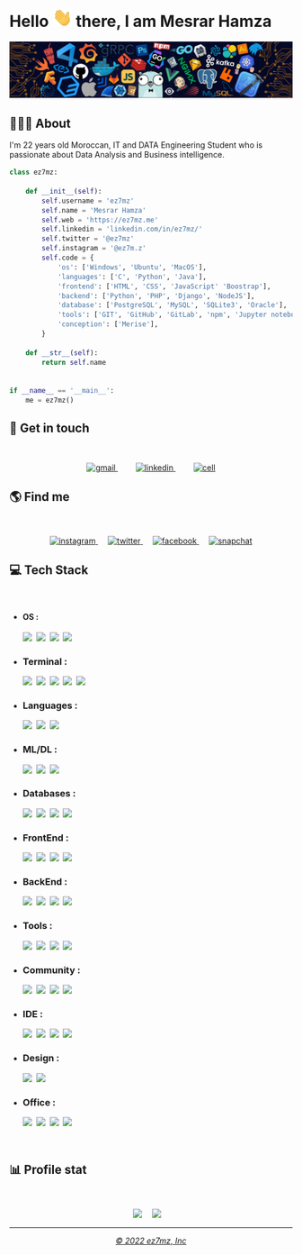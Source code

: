 # Hello <img src="static/waving.gif" width="35"> there, I am Mesrar Hamza

![](./static/7header.png)

## 👨🏻‍🎓 About
<p align="left">
I'm 22 years old Moroccan, IT and DATA Engineering Student who is passionate about Data Analysis and Business intelligence.
</p>

```python
class ez7mz:

    def __init__(self):
        self.username = 'ez7mz'
        self.name = 'Mesrar Hamza'
        self.web = 'https://ez7mz.me'
        self.linkedin = 'linkedin.com/in/ez7mz/'
        self.twitter = '@ez7mz'
        self.instagram = '@ez7m.z'
        self.code = {
            'os': ['Windows', 'Ubuntu', 'MacOS'],
            'languages': ['C', 'Python', 'Java'],
            'frontend': ['HTML', 'CSS', 'JavaScript' 'Boostrap'],
            'backend': ['Python', 'PHP', 'Django', 'NodeJS'],
            'database': ['PostgreSQL', 'MySQL', 'SQLite3', 'Oracle'],
            'tools': ['GIT', 'GitHub', 'GitLab', 'npm', 'Jupyter notebook'],
            'conception': ['Merise'],
        }

    def __str__(self):
        return self.name


if __name__ == '__main__':
    me = ez7mz()


```
## 💬 Get in touch
<br>
<p align="center">
    <a href="mailto:mesrarhamza48@ez7mz.me">
        <img src="https://img.shields.io/badge/Gmail-D14836?style=for-the-badge&logo=gmail&logoColor=white" alt="gmail">
    </a>
    &emsp;&emsp;
    <a href="https://www.linkedin.com/in/ez7mz/">
        <img src="https://img.shields.io/badge/LinkedIn-0077B5?style=for-the-badge&logo=linkedin&logoColor=white" alt="linkedin">
    </a>
    &emsp;&emsp;
    <a href="tel:0773898743">
        <img src="https://img.shields.io/badge/WhatsApp-25D366?style=for-the-badge&logo=whatsapp&logoColor=white" alt="cell">
    </a>
</p>

## 🌎 Find me
<br>
<p align="center">
    <a href="https://www.instagram.com/ez7m.z/">
        <img src="https://img.shields.io/badge/Instagram-E4405F?style=for-the-badge&logo=instagram&logoColor=white" alt="instagram">
    </a>
    &emsp;
    <a href="https://twitter.com/ez7mz">
        <img src="https://img.shields.io/badge/Twitter-1DA1F2?style=for-the-badge&logo=twitter&logoColor=white" alt="twitter">
    </a>
    &emsp;
    <a href="https://www.facebook.com/ez7mz/">
        <img src="https://img.shields.io/badge/Facebook-1877F2?style=for-the-badge&logo=facebook&logoColor=white" alt="facebook">
    </a>
    &emsp;
    <a href="https://www.snapchat.com/add/ez7m.z?share_id=SVWd-f8415Y&locale=en-US">
        <img src="https://img.shields.io/badge/Snapchat-FFFC00?style=for-the-badge&logo=snapchat&logoColor=white" alt="snapchat">
    </a>
</p>

## 💻 Tech Stack
<br>

* #### OS :
    <img src="https://img.shields.io/badge/Windows-0078D6?style=for-the-badge&logo=windows&logoColor=white">&nbsp;
    <img src="https://img.shields.io/badge/Linux-FCC624?style=for-the-badge&logo=linux&logoColor=black">&nbsp;
    <img src="https://img.shields.io/badge/Ubuntu-E95420?style=for-the-badge&logo=ubuntu&logoColor=white">&nbsp;
    <img src="https://img.shields.io/badge/mac%20os-000000?style=for-the-badge&logo=apple&logoColor=white">&nbsp;

* ### Terminal : 
    <img src="https://img.shields.io/badge/windows%20terminal-4D4D4D?style=for-the-badge&logo=windows%20terminal&logoColor=white">&nbsp;
    <img src="https://img.shields.io/badge/powershell-5391FE?style=for-the-badge&logo=powershell&logoColor=white">&nbsp;
    <img src="https://img.shields.io/badge/iTerm2-000000?style=for-the-badge&logo=iterm2&logoColor=white">&nbsp;
    <img src="https://img.shields.io/badge/GIT-E44C30?style=for-the-badge&logo=git&logoColor=white">&nbsp;
    <img src="https://img.shields.io/badge/Shell_Script-121011?style=for-the-badge&logo=gnu-bash&logoColor=white">&nbsp;

* ### Languages : 
    <img src="https://img.shields.io/badge/C-00599C?style=for-the-badge&logo=c&logoColor=white">&nbsp;
    <img src="https://img.shields.io/badge/Python-FFD43B?style=for-the-badge&logo=python&logoColor=blue">&nbsp;
    <img src="https://img.shields.io/badge/java-%23ED8B00.svg?style=for-the-badge&logo=java&logoColor=white">&nbsp;

* ### ML/DL : 
    <img src="https://img.shields.io/badge/Numpy-777BB4?style=for-the-badge&logo=numpy&logoColor=white">&nbsp;
    <img src="https://img.shields.io/badge/Pandas-2C2D72?style=for-the-badge&logo=pandas&logoColor=white">&nbsp;
    <img src="https://img.shields.io/badge/SciPy-%230C55A5.svg?style=for-the-badge&logo=scipy&logoColor=%white">&nbsp;

* ### Databases : 
    <img src="https://img.shields.io/badge/Oracle-F80000?style=for-the-badge&logo=Oracle&logoColor=white">&nbsp;
    <img src="https://img.shields.io/badge/MySQL-005C84?style=for-the-badge&logo=mysql&logoColor=white">&nbsp;
    <img src="https://img.shields.io/badge/SQLite-07405E?style=for-the-badge&logo=sqlite&logoColor=white">&nbsp;
    <img src="https://img.shields.io/badge/PostgreSQL-316192?style=for-the-badge&logo=postgresql&logoColor=white">&nbsp;

* ### FrontEnd : 
    <img src="https://img.shields.io/badge/HTML5-E34F26?style=for-the-badge&logo=html5&logoColor=white">&nbsp;
    <img src="https://img.shields.io/badge/CSS3-1572B6?style=for-the-badge&logo=css3&logoColor=white">&nbsp;
    <img src="https://img.shields.io/badge/JavaScript-323330?style=for-the-badge&logo=javascript&logoColor=F7DF1E">&nbsp;
    <img src="https://img.shields.io/badge/Bootstrap-563D7C?style=for-the-badge&logo=bootstrap&logoColor=white">&nbsp;

* ### BackEnd : 
    <img src="https://img.shields.io/badge/PHP-777BB4?style=for-the-badge&logo=php&logoColor=white">&nbsp;
    <img src="https://img.shields.io/badge/Python-FFD43B?style=for-the-badge&logo=python&logoColor=blue">&nbsp;
    <img src="https://img.shields.io/badge/Django-092E20?style=for-the-badge&logo=django&logoColor=green">&nbsp;
    <img src="https://img.shields.io/badge/java-%23ED8B00.svg?style=for-the-badge&logo=java&logoColor=white">&nbsp;

* ### Tools : 
    <img src="https://img.shields.io/badge/GIT-E44C30?style=for-the-badge&logo=git&logoColor=white">&nbsp;
    <img src="https://img.shields.io/badge/npm-CB3837?style=for-the-badge&logo=npm&logoColor=white">&nbsp;
    <img src="https://img.shields.io/badge/conda-342B029.svg?&style=for-the-badge&logo=anaconda&logoColor=white">&nbsp;
    <img src="https://img.shields.io/badge/Jupyter-F37626.svg?&style=for-the-badge&logo=Jupyter&logoColor=white">&nbsp;

* ### Community : 
    <img src="https://img.shields.io/badge/GitHub-100000?style=for-the-badge&logo=github&logoColor=white">&nbsp;
    <img src="https://img.shields.io/badge/Stack_Overflow-FE7A16?style=for-the-badge&logo=stack-overflow&logoColor=white">&nbsp;
    <img src="https://img.shields.io/badge/-Sololearn-3a464b?style=for-the-badge&logo=Sololearn&logoColor=white">&nbsp;
    <img src="https://img.shields.io/badge/Kaggle-20BEFF?style=for-the-badge&logo=Kaggle&logoColor=white">&nbsp;

* ### IDE : 
    <img src="https://img.shields.io/badge/Visual_Studio_Code-0078D4?style=for-the-badge&logo=visual%20studio%20code&logoColor=white">&nbsp;
    <img src="https://img.shields.io/badge/sublime_text-%23575757.svg?&style=for-the-badge&logo=sublime-text&logoColor=important">&nbsp;
    <img src="https://img.shields.io/badge/Eclipse-2C2255?style=for-the-badge&logo=eclipse&logoColor=white">&nbsp;
    <img src="https://img.shields.io/badge/VIM-%2311AB00.svg?&style=for-the-badge&logo=vim&logoColor=white">&nbsp;

* ### Design : 
    <img src="https://img.shields.io/badge/Adobe%20Illustrator-FF9A00?style=for-the-badge&logo=adobe%20illustrator&logoColor=white">&nbsp;
    <img src="https://img.shields.io/badge/Adobe%20Photoshop-31A8FF?style=for-the-badge&logo=Adobe%20Photoshop&logoColor=black">&nbsp;

* ### Office : 
    <img src="https://img.shields.io/badge/Google%20Sheets-34A853?style=for-the-badge&logo=google-sheets&logoColor=white">&nbsp;
    <img src="https://img.shields.io/badge/Microsoft_PowerPoint-B7472A?style=for-the-badge&logo=microsoft-powerpoint&logoColor=white">&nbsp;
    <img src="https://img.shields.io/badge/Microsoft_Word-2B579A?style=for-the-badge&logo=microsoft-word&logoColor=white">&nbsp;
    <img src="https://img.shields.io/badge/Trello-0052CC?style=for-the-badge&logo=trello&logoColor=white">&nbsp;
<br>

## 📊 Profile stat
<br>

<p align="center">
    <!-- <img src="https://github-readme-stats.vercel.app/api/top-langs/?username=ez7mz&theme=tokyonight&show_icons=true">&emsp; -->
    <img src="https://github-profile-summary-cards.vercel.app/api/cards/profile-details?username=ez7mz&theme=tokyonight">&emsp;
    <img src="https://github-readme-streak-stats.herokuapp.com/?user=ez7mz&theme=tokyonight&show_icons=true">&emsp;
    
<!-- <img src="https://github-profile-trophy.vercel.app/?username=ez7mz&theme=tokyonight">&emsp; -->
<!-- <img src="https://github-profile-summary-cards.vercel.app/api/cards/profile-details?username=ez7mz&theme=tokyonight">&emsp; -->
<!-- <img src="https://github-readme-stats.vercel.app/api?username=ez7mz&theme=tokyonight&show_icons=true">&emsp; -->
</p>

---
<p align="center">
    <a href="https://ez7mz.me" target="_blank"> <em> &copy; 2022 ez7mz, Inc </em></a>
</p>
